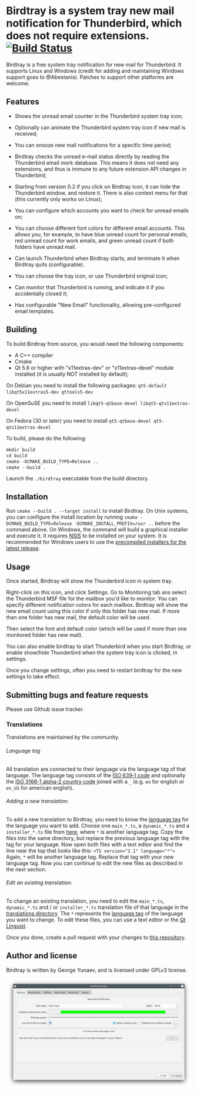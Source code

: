 # Birdtray is a system tray new mail notification for Thunderbird, which does not require extensions.[![Build Status](https://travis-ci.org/gyunaev/birdtray.svg?branch=master)](https://travis-ci.org/gyunaev/birdtray)

Birdtray is a free system tray notification for new mail for Thunderbird. It supports Linux and Windows (credit for adding and maintaining Windows support goes to @Abestanis). Patches to support other platforms are welcome.

## Features

- Shows the unread email counter in the Thunderbird system tray icon;

- Optionally can animate the Thunderbird system tray icon if new mail is received;

- You can snooze new mail notifications for a specific time period;

- Birdtray checks the unread e-mail status directly by reading the Thunderbird email mork database. This means it does not need any extensions, and thus is immune to any future extension API changes in Thunderbird;

- Starting from version 0.2 if you click on Birdtray icon, it can hide the Thunderbird window, and restore it. There is also context menu for that (this currently only works on Linux);

- You can configure which accounts you want to check for unread emails on;

- You can choose different font colors for different email accounts. This allows you, for example, to have blue unread count for personal emails, red unread count for work emails, and green unread count if both folders have unread mail.

- Can launch Thunderbird when Birdtray starts, and terminate it when Birdtray quits (configurable).

- You can choose the tray icon, or use Thunderbird original icon;

- Can monitor that Thunderbird is running, and indicate it if you accidentally closed it;

- Has configurable "New Email" functionality, allowing pre-configured email templates.


## Building

To build Birdtray from source, you would need the following components:

- A C++ compiler
- Cmake
- Qt 5.6 or higher with "x11extras-dev" or "x11extras-devel"  module installed (it is usually NOT installed by default);

On Debian you need to install the following packages: ``qt5-default libqt5x11extras5-dev qttools5-dev``

On OpenSuSE you need to install ``libqt5-qtbase-devel libqt5-qtx11extras-devel``

On Fedora (30 or later) you need to install ``qt5-qtbase-devel qt5-qtx11extras-devel``

To build, please do the following:

```shell script
mkdir build
cd build
cmake -DCMAKE_BUILD_TYPE=Release ..
cmake --build .
```

Launch the `./birdtray` executable from the build directory.

## Installation

Run `cmake --build . --target install` to install Birdtray.
On Unix systems, you can configure the install location by running
`cmake -DCMAKE_BUILD_TYPE=Release -DCMAKE_INSTALL_PREFIX=/usr ..` before the command above.
On Windows, the command will build a graphical installer and execute it.
It requires [NSIS](https://nsis.sourceforge.io/Main_Page) to be installed on your system.
It is recommended for Windows users to use the
[precompiled installers for the latest release](https://github.com/gyunaev/birdtray/releases/latest).  

## Usage

Once started, Birdtray will show the Thunderbird icon in system tray.

Right-click on this icon, and click Settings. Go to Monitoring tab ans select the Thunderbird MSF file for the mailbox you'd like to monitor. You can specify different notification colors for each mailbox. Birdtray will show the new email count using this color if only this folder has new mail. If more than one folder has new mail, the default color will be used.

Then select the font and default color (which will be used if more than one monitored folder has new mail).

You can also enable birdtray to start Thunderbird when you start Birdtray, or enable show/hide Thunderbird when the system tray icon is clicked, in settings.

Once you change settings, often you need to restart birdtray for the new settings to take effect.

## Submitting bugs and feature requests

Please use Github issue tracker.

### Translations

Translations are maintained by the community.

###### Language tag

All translation are connected to their language via the language tag of that language.
The language tag consists of the [ISO 639‑1 code](https://en.wikipedia.org/wiki/List_of_ISO_639-1_codes)
and optionally the [ISO 3166-1 alpha-2 country code](https://en.wikipedia.org/wiki/ISO_3166-1_alpha-2#Officially_assigned_code_elements)
joined with a `_` (e.g. `en` for english or `en_US` for american english).

###### Adding a new translation:

To add a new translation to Birdtray, you need to know the [language tag](#language-tag) for the language you want to add.
Choose one `main_*.ts`, a `dynamic_*.ts` and a `installer_*.ts` file from [here](src/translations), where `*` is another language tag.
Copy the files into the same directory, but replace the previous language tag with the tag for your language.
Now open both files with a text editor and find the line near the top that looks like this: `<TS version="2.1" language="*">`
Again, `*` will be another language tag. Replace that tag with your new language tag.
Now you can continue to edit the new files as described in the next section.

###### Edit an existing translation:

To change an existing translation, you need to edit the `main_*.ts`, `dynamic_*.ts` and / or `installer_*.ts` translation file
of that language in the [translations directory](src/translations).
The `*` represents the [language tag](#language-tag) of the language you want to change. To edit these files,
you can use a text editor or the [Qt Linguist](https://doc.qt.io/qt-5/linguist-translators.html).

Once you done, create a pull request with your changes to [this repository](https://github.com/gyunaev/birdtray).

## Author and license

Birdtray is written by George Yunaev, and is licensed under GPLv3 license.

![birdtray-settings](screenshots/birdtray-settings.png)
